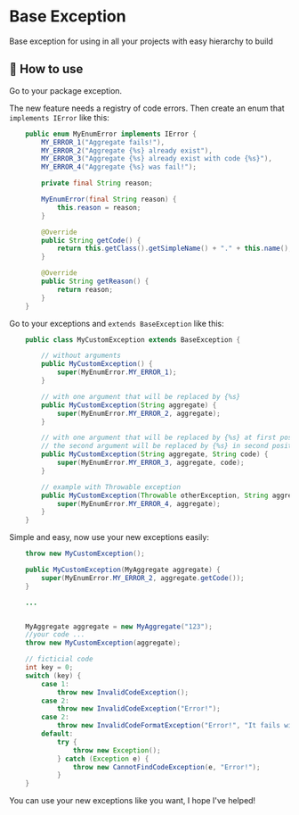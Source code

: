 # Base Exception

Base exception for using in all your projects with easy hierarchy to build


## 🚀 How to use

Go to your package exception.

The new feature needs a registry of code errors. Then create an enum that `implements IError` like this:

```Java
    public enum MyEnumError implements IError {
        MY_ERROR_1("Aggregate fails!"),
        MY_ERROR_2("Aggregate {%s} already exist"),
        MY_ERROR_3("Aggregate {%s} already exist with code {%s}"),
        MY_ERROR_4("Aggregate {%s} was fail!");

        private final String reason;

        MyEnumError(final String reason) {
            this.reason = reason;
        }

        @Override
        public String getCode() {
            return this.getClass().getSimpleName() + "." + this.name();
        }

        @Override
        public String getReason() {
            return reason;
        }
    }
```

Go to your exceptions and `extends BaseException` like this:

```Java
    public class MyCustomException extends BaseException {

        // without arguments
        public MyCustomException() {
            super(MyEnumError.MY_ERROR_1);
        }

        // with one argument that will be replaced by {%s}
        public MyCustomException(String aggregate) {
            super(MyEnumError.MY_ERROR_2, aggregate);
        }

        // with one argument that will be replaced by {%s} at first position
        // the second argument will be replaced by {%s} in second position
        public MyCustomException(String aggregate, String code) {
            super(MyEnumError.MY_ERROR_3, aggregate, code);
        }

        // example with Throwable exception
        public MyCustomException(Throwable otherException, String aggregate) {
            super(MyEnumError.MY_ERROR_4, aggregate);
        }
    }
```

Simple and easy, now use your new exceptions easily:
```Java
    throw new MyCustomException();
```

```Java
    public MyCustomException(MyAggregate aggregate) {
        super(MyEnumError.MY_ERROR_2, aggregate.getCode());
    }

    ...


    MyAggregate aggregate = new MyAggregate("123");
    //your code ...
    throw new MyCustomException(aggregate);
```

```Java
    // ficticial code
    int key = 0;
    switch (key) {
        case 1:
            throw new InvalidCodeException();
        case 2:
            throw new InvalidCodeException("Error!");
        case 2:
            throw new InvalidCodeFormatException("Error!", "It fails with key: " + key);
        default:
            try {
                throw new Exception();
            } catch (Exception e) {
                throw new CannotFindCodeException(e, "Error!");
            }
    }
```

You can use your new exceptions like you want, I hope I've helped!